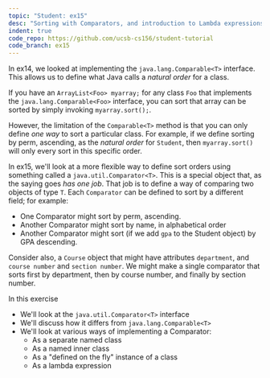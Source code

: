 ```yaml
---
topic: "Student: ex15"
desc: "Sorting with Comparators, and introduction to Lambda expressions"
indent: true
code_repo: https://github.com/ucsb-cs156/student-tutorial
code_branch: ex15
---
```


In ex14, we looked at implementing the `java.lang.Comparable<T>` interface.  This allows us to define what Java calls a *natural order* for a class.   

If you have an `ArrayList<Foo> myarray;` for any class `Foo` that implements the `java.lang.Comparable<Foo>` interface, you can sort that array  can be sorted by simply invoking `myarray.sort();`.    

However, the limitation of the `Comparable<T>` method is that you can only define *one way* to sort a particular class.  For example, if we define sorting by perm, ascending, as the *natural order* for `Student`, then `myarray.sort()` will only every sort in this specific order.

In ex15, we'll look at a more flexible way to define sort orders using something called a `java.util.Comparator<T>`.  This is a special object that, as the saying goes *has one job*.  That job is to define a way of comparing two objects of type `T`.    Each `Comparator` can be defined to sort by a different field; for example:

* One Comparator might sort by perm, ascending.
* Another Comparator might sort by name, in alphabetical order
* Another Comparator might sort (if we add `gpa` to the Student object) by GPA descending.

Consider also, a `Course` object that might have attributes `department`, and `course number` and `section number`.  We might make a single comparator that sorts first by department, then by course number, and finally by section number.

In this exercise

* We'll look at the `java.util.Comparator<T>` interface
* We'll discuss how it differs from `java.lang.Comparable<T>`
* We'll look at various ways of implementing a Comparator:
  * As a separate named class
  * As a named inner class
  * As a "defined on the fly" instance of a class
  * As a lambda expression
